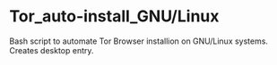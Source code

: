 # Tor_auto-install_GNU/Linux
Bash script to automate Tor Browser installion on GNU/Linux systems.
Creates desktop entry.


